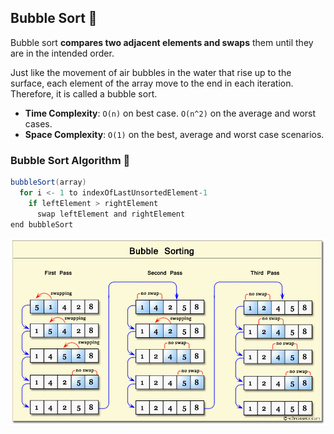 ## Bubble Sort 🤔
Bubble sort **compares two adjacent elements and swaps** them until they are in the intended order.

Just like the movement of air bubbles in the water that rise up to the surface, each element of the array move to 
the end in each iteration. Therefore, it is called a bubble sort.

* **Time Complexity**: `O(n)` on best case. `O(n^2)` on the average and worst cases.
* **Space Complexity**: `O(1)` on the best, average and worst case scenarios.

### Bubble Sort Algorithm 🙋
```java
bubbleSort(array)
  for i <- 1 to indexOfLastUnsortedElement-1
    if leftElement > rightElement
      swap leftElement and rightElement
end bubbleSort
```

<img src="img.PNG" alt="Quick Sort Algorithm" width="800"/>


[//]: # (adding additional margin from bottom)
<br>
<br>
<br>
<br>

